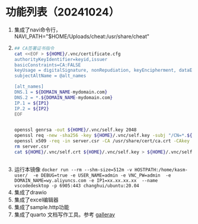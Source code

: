 # 功能列表（20241024）

1. 集成了navi命令行，NAVI_PATH="$HOME/Uploads/cheat:/usr/share/cheat"
2. ```bash
   ## CA签署证书指令
   cat <<EOF > ${HOME}/.vnc/certificate.cfg
   authorityKeyIdentifier=keyid,issuer
   basicConstraints=CA:FALSE
   keyUsage = digitalSignature, nonRepudiation, keyEncipherment, dataEncipherment
   subjectAltName = @alt_names

   [alt_names]
   DNS.1 = ${DOMAIN_NAME-mydomain.com}
   DNS.2 = *.${DOMAIN_NAME-mydomain.com}
   IP.1 = ${IP1}
   IP.2 = ${IP2}
   EOF


   openssl genrsa -out ${HOME}/.vnc/self.key 2048
   openssl req -new -sha256 -key ${HOME}/.vnc/self.key -subj "/CN=*.${DOMAIN_NAME-mydomain.com}" -out server.csr 
   openssl x509 -req -in server.csr -CA /usr/share/cert/ca.crt -CAkey /usr/share/cert/ca.key -CAcreateserial -out ${HOME}/.vnc/self.crt -days 3650 -sha256 -extfile ${HOME}/.vnc/certificate.cfg 
   rm server.csr
   cat ${HOME}/.vnc/self.crt ${HOME}/.vnc/self.key > ${HOME}/.vnc/self.pem



   ```
3. 运行本镜像 `docker run --rm --shm-size=512m -v HOSTPATH:/home/kasm-user/  -e DEBUG=true -e USER_NAME=admin -e VNC_PW=admin  -e DOMAIN_NAME=wy.aliyuncs.com -e IP1=xx.xx.xx.xx  --name  vscodedesktop -p 6905:443 changhui/ubuntu:20.04`
4. 集成了drawio
5. 集成了excel编辑器
6. 集成了sample.http功能
7. 集成了quarto 文档写作工具。参考 [galleray](https://quarto.org/docs/gallery/)
